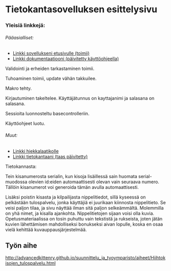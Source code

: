 # Tietokantasovelluksen esittelysivu

### Yleisiä linkkejä:

###### Pääasialliset:
* [Linkki sovellukseni etusivulle (toimii)](http://ezaalto.users.cs.helsinki.fi/hemohes/)
* [Linkki dokumentaatiooni (päivitetty käyttöohjeella)](https://github.com/MucousDischarge/Tsoha-Bootstrap/blob/master/doc/dokumentaatio.pdf)

Validointi ja erheiden tarkastaminen toimii.

Tuhoaminen toimii, update vähän takkuilee.

Makro tehty.

Kirjautuminen takeltelee. Käyttäjätunnus on kayttajanimi ja salasana on salasana. 

Sessioita luonnosteltu basecontrolleriin.

Käyttöohjeet luotu.

###### Muut:
- [Linkki hiekkalaatikolle](http://ezaalto.users.cs.helsinki.fi/hemohes/hiekkalaatikko)
- [Linkki tietokantaani (taas päivitetty)](http://ezaalto.users.cs.helsinki.fi/hemohes/tietokantayhteys)

Tietokannasta:

Tein kisanumerosta serialin, kun kisoja lisäillessä sain huomata serial-muodossa olevien id:eiden automaattisesti olevan vain seuraava numero. Tällöin kisanumerot voi generoida tämän avulla automaattisesti.

Lisäksi poistin kisasta ja kilpailijasta nippelitiedot, sillä kyseessä on pelkästään tulospalvelu, jonka käyttäjiä ei juurikaan kiinnosta nippelitieto. Se veisi paljon tilaa, ja sivu näyttää ilman sitä paljon selkeämmältä. Molemmilla on yhä nimet, ja kisalla ajankohta. Nippelitietojen sijaan voisi olla kuvia. Opetusmateriaalissa on tosin puhuttu vain tekstistä ja rukseista, joten jätän kuvien lähettämisen mahdolliseksi bonukseksi aivan lopulle, koska en osaa vielä kehittää kuvauppausjärjestelmää.

## Työn aihe

http://advancedkittenry.github.io/suunnittelu_ja_tyoymparisto/aiheet/Hiihtokisojen_tulospalvelu.html
